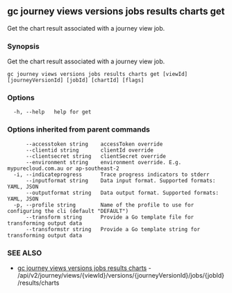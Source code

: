 ## gc journey views versions jobs results charts get

Get the chart result associated with a journey view job.

### Synopsis

Get the chart result associated with a journey view job.

```
gc journey views versions jobs results charts get [viewId] [journeyVersionId] [jobId] [chartId] [flags]
```

### Options

```
  -h, --help   help for get
```

### Options inherited from parent commands

```
      --accesstoken string    accessToken override
      --clientid string       clientId override
      --clientsecret string   clientSecret override
      --environment string    environment override. E.g. mypurecloud.com.au or ap-southeast-2
  -i, --indicateprogress      Trace progress indicators to stderr
      --inputformat string    Data input format. Supported formats: YAML, JSON
      --outputformat string   Data output format. Supported formats: YAML, JSON
  -p, --profile string        Name of the profile to use for configuring the cli (default "DEFAULT")
      --transform string      Provide a Go template file for transforming output data
      --transformstr string   Provide a Go template string for transforming output data
```

### SEE ALSO

* [gc journey views versions jobs results charts](gc_journey_views_versions_jobs_results_charts.html)	 - /api/v2/journey/views/{viewId}/versions/{journeyVersionId}/jobs/{jobId}/results/charts



